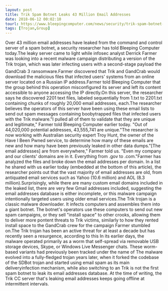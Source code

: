 ```yaml
---
layout: post
title: Trik Spam Botnet Leaks 43 Million Email Addresses
date: 2018-06-12 00:02:10
tourl: https://www.bleepingcomputer.com/news/security/trik-spam-botnet-leaks-43-million-email-addresses/
tags: [Trojan,Group]
---
```

Over 43 million email addresses have leaked from the command and control server of a spam botnet, a security researcher has told Bleeping Computer today.The leaky server came to light while infosec analyst Derrick Farmer was looking into a recent malware campaign distributing a version of the Trik trojan, which was later infecting users with a second-stage payload the GandCrab 3 ransomware.Farmer discovered that Trik and GandCrab would download the malicious files that infected users' systems from an online server located on a Russian IP address.Farmer told Bleeping Computer that the group behind this operation misconfigured its server and left its content accessible to anyone accessing the IP directly.On this server, the researcher says he discovered 2201 text files, labeled sequentially from 1.txt to 2201.txt containing chunks of roughly 20,000 email addresses, each.The researcher believes the operators of this server have been using these email lists to send out spam messages containing boobytrapped files that infected users with the Trik malware."I pulled all of them to validate that they are unique and legitimate," Farmer told Bleeping Computer earlier today. "Out of 44,020,000 potential addresses, 43,555,741 are unique."The researcher is now working with Australian security expert Troy Hunt, the owner of the Have I Been Pwned service, to determine how many of these emails are new and how many have been previously leaked in other data dumps."[The email addresses] are from everywhere," Farmer told us. "Even my company and our clients' domains are in it. Everything from .gov to .com."Farmer has analyzed the files and broke down the email addresses per domain. In a list he shared with us earlier today (embedded at the bottom of this article), the researcher points out that the vast majority of email addresses are old, from antiquated email services such as Yahoo (10.6 million) and AOL (8.3 million).Surprisingly, while there are many custom email domains included in the leaked list, there are very few Gmail addresses included, suggesting the email addresses database is either incomplete, or this malware campaign intentionally targeted users using older email services.The Trik trojan is a classic malware downloader. It infects computers and assembles them into a giant botnet. The botnet's operators use these computers to send out new spam campaigns, or they sell "install space" to other crooks, allowing them to deliver more pontent threats to Trik victims, similarly to how they rented install space to the GandCrab crew for the campaign Farmer stumbled on.The Trik trojan has been an active threat for at least a decade but has recently seen a resurgence, according to this In its earlier days, the malware operated primarily as a worm that self-spread via removable USB storage devices, Skype, or Windows Live Messenger chats. These worm-based variants had previously been tracked under the name of The malware evolved into a fully-fledged trojan years later, when it forked the codebase of the SDBot trojan and started using email spam as its main deliveryinfection mechanism, while also switching to an Trik is not the first spam botnet to leak its email addresses database. At the time of writing, the Trik CC server that's leaking email addresses keeps going offline at intermittent intervals.